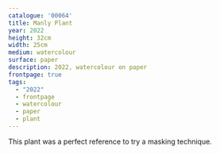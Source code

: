 ```yaml
---
catalogue: '00064'
title: Manly Plant
year: 2022
height: 32cm
width: 25cm
medium: watercolour
surface: paper
description: 2022, watercolour on paper
frontpage: true
tags: 
  - "2022"
  - frontpage
  - watercolour
  - paper
  - plant
---
```

This plant was a perfect reference to try a masking technique.
